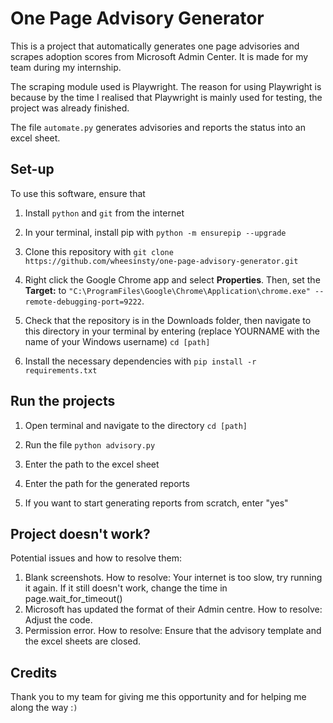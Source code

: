 # One Page Advisory Generator
This is a project that automatically generates one page advisories and scrapes adoption scores from Microsoft Admin Center. It is made for my team during my internship.

The scraping module used is Playwright. The reason for using Playwright is because by the time I realised that Playwright is mainly used for testing, the project was already finished. 

The file `automate.py` generates advisories and reports the status into an excel sheet.

## Set-up
To use this software, ensure that 
1. Install `python` and `git` from the internet
   
2. In your terminal, install pip with
`python -m ensurepip --upgrade`

3. Clone this repository with
`git clone https://github.com/wheesinsty/one-page-advisory-generator.git`
                                                                                      
4. Right click the Google Chrome app and select **Properties**. Then, set the **Target:** to
`"C:\ProgramFiles\Google\Chrome\Application\chrome.exe" --remote-debugging-port=9222`.

5. Check that the repository is in the Downloads folder, then navigate to this directory in your terminal by entering (replace YOURNAME with the name of your Windows username)
`cd [path]`

6. Install the necessary dependencies with
`pip install -r requirements.txt`
                     

## Run the projects
1. Open terminal and navigate to the directory
`cd [path]`

2. Run the file 
`python advisory.py`

3. Enter the path to the excel sheet

4. Enter the path for the generated reports

5. If you want to start generating reports from scratch, enter "yes"

## Project doesn't work?
Potential issues and how to resolve them:
1. Blank screenshots. 
    How to resolve: Your internet is too slow, try running it again. If it still doesn't work, change the time in page.wait_for_timeout()
2. Microsoft has updated the format of their Admin centre. 
    How to resolve: Adjust the code.
3. Permission error. 
    How to resolve: Ensure that the advisory template and the excel sheets are closed.

## Credits
Thank you to my team for giving me this opportunity and for helping me along the way :`)`
